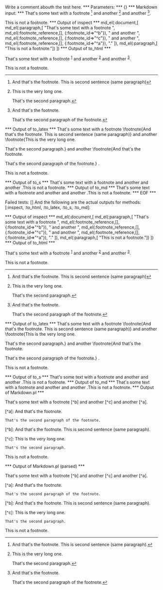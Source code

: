 Write a comment abouth the test here.
*** Parameters: ***
{}
*** Markdown input: ***
That's some text with a footnote [^b] and another [^c] and another [^a].

[^a]: And that's the footnote.

    That's the second paragraph of the footnote.


[^b]: And that's the footnote.
This is second sentence (same paragraph).

[^c]:
    This is the very long one.

    That's the second paragraph.


This is not a footnote.
*** Output of inspect ***
md_el(:document,[
	md_el(:paragraph,[
		"That's some text with a footnote ",
		md_el(:footnote_reference,[], {:footnote_id=>"^b"}),
		" and another ",
		md_el(:footnote_reference,[], {:footnote_id=>"^c"}),
		" and another ",
		md_el(:footnote_reference,[], {:footnote_id=>"^a"}),
		"."
	]),
	md_el(:paragraph,[	"This is not a footnote."])
])
*** Output of to_html ***
<p>That&apos;s some text with a footnote <sup id='fnref:1'
        ><a href='#fn:1' rel='footnote'>1</a
      ></sup
      > and another <sup id='fnref:2'
        ><a href='#fn:2' rel='footnote'>2</a
      ></sup
      > and another <sup id='fnref:3'
        ><a href='#fn:3' rel='footnote'>3</a
      ></sup
      >.</p
    ><p>This is not a footnote.</p
    ><div class='footnotes'
      ><hr
      /><ol
        ><li id='fn:1'
          ><p>And that&apos;s the footnote. This is second sentence (same paragraph)<a href='#fnref:1' rev='footnote'>&#8617;</a
          ></p
        ></li
        ><li id='fn:2'
          ><p>This is the very long one.</p
          ><p>That&apos;s the second paragraph.<a href='#fnref:2' rev='footnote'>&#8617;</a
          ></p
        ></li
        ><li id='fn:3'
          ><p>And that&apos;s the footnote.</p
          ><p>That&apos;s the second paragraph of the footnote.<a href='#fnref:3' rev='footnote'>&#8617;</a
          ></p
        ></li
      ></ol
    ></div
  >
*** Output of to_latex ***
That's some text with a footnote \footnote{And that's the footnote. This is second sentence (same paragraph)}  and another \footnote{This is the very long one.

That's the second paragraph.}  and another \footnote{And that's the footnote.

That's the second paragraph of the footnote.} .

This is not a footnote.


*** Output of to_s ***
That's some text with a footnote  and another  and another .This is not a footnote.
*** Output of to_md ***
That's some text with a footnote  and another  and another .This is not a footnote.
*** EOF ***




Failed tests:   [] 
And the following are the actual outputs for methods:
   [:inspect, :to_html, :to_latex, :to_s, :to_md]:


*** Output of inspect ***
md_el(:document,[
	md_el(:paragraph,[
		"That's some text with a footnote ",
		md_el(:footnote_reference,[], {:footnote_id=>"^b"}),
		" and another ",
		md_el(:footnote_reference,[], {:footnote_id=>"^c"}),
		" and another ",
		md_el(:footnote_reference,[], {:footnote_id=>"^a"}),
		"."
	]),
	md_el(:paragraph,[	"This is not a footnote."])
])
*** Output of to_html ***
<p>That&apos;s some text with a footnote <sup id='fnref:1'
        ><a href='#fn:1' rel='footnote'>1</a
      ></sup
      > and another <sup id='fnref:2'
        ><a href='#fn:2' rel='footnote'>2</a
      ></sup
      > and another <sup id='fnref:3'
        ><a href='#fn:3' rel='footnote'>3</a
      ></sup
      >.</p
    ><p>This is not a footnote.</p
    ><div class='footnotes'
      ><hr
      /><ol
        ><li id='fn:1'
          ><p>And that&apos;s the footnote. This is second sentence (same paragraph)<a href='#fnref:1' rev='footnote'>&#8617;</a
          ></p
        ></li
        ><li id='fn:2'
          ><p>This is the very long one.</p
          ><p>That&apos;s the second paragraph.<a href='#fnref:2' rev='footnote'>&#8617;</a
          ></p
        ></li
        ><li id='fn:3'
          ><p>And that&apos;s the footnote.</p
          ><p>That&apos;s the second paragraph of the footnote.<a href='#fnref:3' rev='footnote'>&#8617;</a
          ></p
        ></li
      ></ol
    ></div
  >
*** Output of to_latex ***
That's some text with a footnote \footnote{And that's the footnote. This is second sentence (same paragraph)}  and another \footnote{This is the very long one.

That's the second paragraph.}  and another \footnote{And that's the footnote.

That's the second paragraph of the footnote.} .

This is not a footnote.


*** Output of to_s ***
That's some text with a footnote  and another  and another .This is not a footnote.
*** Output of to_md ***
That's some text with a footnote  and another  and another .This is not a footnote.
*** Output of Markdown.pl ***
<p>That's some text with a footnote [^b] and another [^c] and another [^a].</p>

<p>[^a]: And that's the footnote.</p>

<pre><code>That's the second paragraph of the footnote.
</code></pre>

<p>[^b]: And that's the footnote.
This is second sentence (same paragraph).</p>

<p>[^c]:
    This is the very long one.</p>

<pre><code>That's the second paragraph.
</code></pre>

<p>This is not a footnote.</p>

*** Output of Markdown.pl (parsed) ***
<p>That's some text with a footnote [^b] and another [^c] and another [^a].</p
    ><p>[^a]: And that's the footnote.</p
    ><pre
      ><code>That's the second paragraph of the footnote.
</code
    ></pre
    ><p>[^b]: And that's the footnote.
This is second sentence (same paragraph).</p
    ><p>[^c]:
 This is the very long one.</p
    ><pre
      ><code>That's the second paragraph.
</code
    ></pre
    ><p>This is not a footnote.</p
  >